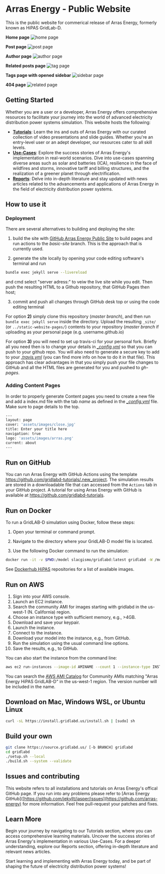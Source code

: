 # Arras Energy - Public Website
This is the public website for commerical release of Arras Energy, formerly known as HiPAS GridLab-D.

**Home page**
![home page](https://raw.githubusercontent.com/jekyllt/jasper/master/assets/images/jasper_screen1.png)

**Post page**
![post page](https://raw.githubusercontent.com/jekyllt/jasper/master/assets/images/jasper_screen2.png)

**Author page**
![author page](https://raw.githubusercontent.com/jekyllt/jasper/master/assets/images/jasper_screen3.png)

**Related posts page**
![tag page](https://raw.githubusercontent.com/jekyllt/jasper/master/assets/images/jasper_screen4.png)

**Tags page with opened sidebar**
![sidebar page](https://raw.githubusercontent.com/jekyllt/jasper/master/assets/images/jasper_screen5.png)

**404 page**
![related page](https://raw.githubusercontent.com/jekyllt/jasper/master/assets/images/jasper_screen6.png)

## Getting Started

Whether you are a user or a developer, Arras Energy offers comprehensive resources to facilitate your journey into the world of advanced electricity distribution power systems simulation. This website hosts the following:
- **[Tutorials](https://arras-energy.github.io/static-website/tutorials/)**: Learn the ins and outs of Arras Energy with our curated collection of video presentations and slide guides. Whether you're an entry-level user or an adept developer, our resources cater to all skill levels.
- **[Use-Cases](https://arras-energy.github.io/static-website/use-cases/)**: Explore the success stories of Arras Energy's implementation in real-world scenarios. Dive into use-cases spanning diverse areas such as solar and batteries (ICA), resilience in the face of wildfires and storms, innovative tariff and billing structures, and the realization of a greener planet through electrification.
- **[Reports](https://arras-energy.github.io/static-website/literature/)**: Delve into in-depth literature and stay updated with news articles related to the advancements and applications of Arras Energy in the field of electricity distribution power systems.

## How to use it

### Deployment

There are several alternatives to building and deploying the site:

1. build the site with [GitHub Arras Energy Public Site]([https://github.com/features/actions](https://github.com/arras-energy/static-website)) to build pages and run actions
to the *basic-site* branch. This is the approach that is currently used. 

2. generate the site locally by opening your code editing software's terminal and run

```sh
bundle exec jekyll serve --livereload
```
and cmd select "server adress:" to veiw the live site while you edit. Then push the resulting
HTML to a Github repository, that GitHub Pages then host;

3. commit and push all changes through GitHub desk top or using the code editing terminal 

For option **2)** simply clone this repository (*master branch*), and then run
`bundle exec jekyll serve` inside the directory. Upload the resulting `_site/` (or `../static-website-pages/`)
contents to your repository (*master branch* if uploading as your personal page
(e.g. username.github.io) 

For option **3)** you will need to set up travis-ci for your personal fork. Briefly all you
need then is to change your details in *[\_config.yml](_config.yml)* so that you can push
to your github repo. You will also need to generate a secure key to add to your
*[.travis.yml](.travis.yml)* (you can find more info on how to do it in that file).
This approach has clear
advantages in that you simply push your file changes to GitHub and all the HTML files
are generated for you and pushed to *gh-pages*. 

### Adding Content Pages

In order to properly generate Content pages you need to create a new file and add a index.md file with the tab *name* as defined in the *[\_config.yml](_config.yml)* file. Make sure to page details to the top. 

```sh
---
layout: page
cover: 'assets/images/close.jpg'
title: Enter your title here
navigation: true
logo: 'assets/images/arras.png'
current: about
---
```

## Run on GitHub
You can run Arras Energy with GitHub Actions using the template https://github.com/gridlabd-tutorials/.new_project. The simulation results are stored in a downloadable file that can accessed from the ```Actions``` tab in your GitHub project. A tutorial for using Arras Energy with GitHub is available at https://github.com/gridlabd-tutorials.

## Run on Docker

To run a GridLAB-D simulation using Docker, follow these steps:

1. Open your terminal or command prompt.

2. Navigate to the directory where your GridLAB-D model file is located.

3. Use the following Docker command to run the simulation:

```sh
docker run -it -v $PWD:/model slacgismo/gridlabd:latest gridlabd -W /model [LOADOPTIONS] [FILENAME.EXT] [RUNOPTIONS]
```

See [Dockerhub HiPAS](https://hub.docker.com/r/hipas/gridlabd/tags) repositories for a list of available images.

## Run on AWS
1. Sign into your AWS console.
2. Launch an EC2 instance.
3. Search the community AMI for images starting with gridlabd in the us-west-1 (N. California) region.
4. Choose an instance type with sufficient memory, e.g., >4GB.
5. Download and save your keypair.
6. Launch the instance.
7. Connect to the instance.
8. Download your model into the instance, e.g., from GitHub.
9. Run the simulation using the usual command line options.
10. Save the results, e.g., to GitHub.

You can also start the instance from the command line:
```sh
aws ec2 run-instances --image-id AMINAME --count 1 --instance-type INSTANCETYPE --key-name KEYPAIRNAME --security-group-ids SECURITYGROUPID --subnet-id SUBNETID
```

You can search the [AWS AMI Catalog](https://us-west-1.console.aws.amazon.com/ec2/home?AMICatalog%3A=&region=us-west-1#AMICatalog:) for Community AMIs matching "Arras Energy HiPAS GridLAB-D" in the us-west-1 region. The version number will be included in the name.

## Download on Mac, Windows WSL, or Ubuntu Linux
```sh
curl -sL https://install.gridlabd.us/install.sh | [sudo] sh
```

## Build your own
```sh
git clone https://source.gridlabd.us/ [-b BRANCH] gridlabd
cd gridlabd
./setup.sh --local
./build.sh --system --validate
```

## Issues and contributing

This website refers to all installations and tutorials on Arras Energy's offical GitHub page. If you run into any problems please refer to [Arras Energy GitHub]([https://github.com/jekyllt/jasper/issues](https://github.com/arras-energy) for more information.
Feel free pull-request your patches and fixes.

## Learn More

Begin your journey by navigating to our Tutorials section, where you can access comprehensive learning materials. Uncover the success stories of Arras Energy's implementation in various Use-Cases. For a deeper understanding, explore our Reports section, offering in-depth literature and relevant news articles.

Start learning and implementing with Arras Energy today, and be part of shaping the future of electricity distribution power systems!
